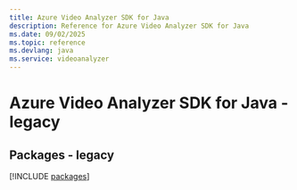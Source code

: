 ```yaml
---
title: Azure Video Analyzer SDK for Java
description: Reference for Azure Video Analyzer SDK for Java
ms.date: 09/02/2025
ms.topic: reference
ms.devlang: java
ms.service: videoanalyzer
---
```

# Azure Video Analyzer SDK for Java - legacy
## Packages - legacy
[!INCLUDE [packages](video-analyzer-index.md)]